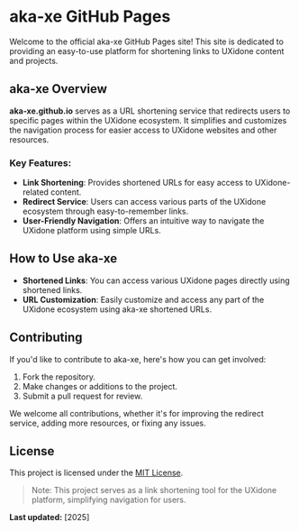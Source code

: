 # aka-xe GitHub Pages

Welcome to the official aka-xe GitHub Pages site! This site is dedicated to providing an easy-to-use platform for shortening links to UXidone content and projects.

## aka-xe Overview

**aka-xe.github.io** serves as a URL shortening service that redirects users to specific pages within the UXidone ecosystem. It simplifies and customizes the navigation process for easier access to UXidone websites and other resources.

### Key Features:

- **Link Shortening**: Provides shortened URLs for easy access to UXidone-related content.
- **Redirect Service**: Users can access various parts of the UXidone ecosystem through easy-to-remember links.
- **User-Friendly Navigation**: Offers an intuitive way to navigate the UXidone platform using simple URLs.

## How to Use aka-xe

- **Shortened Links**: You can access various UXidone pages directly using shortened links.
- **URL Customization**: Easily customize and access any part of the UXidone ecosystem using aka-xe shortened URLs.

## Contributing

If you'd like to contribute to aka-xe, here's how you can get involved:

1. Fork the repository.
2. Make changes or additions to the project.
3. Submit a pull request for review.

We welcome all contributions, whether it's for improving the redirect service, adding more resources, or fixing any issues.

## License

This project is licensed under the [MIT License](https://aka-xe.github.io/license.txt).

> Note: This project serves as a link shortening tool for the UXidone platform, simplifying navigation for users.

**Last updated:** [2025]
